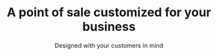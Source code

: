 ---
title: A point of sale customized for your business
subtitle: Designed with your customers in mind
image: /images/headers/electrician.jpg
---